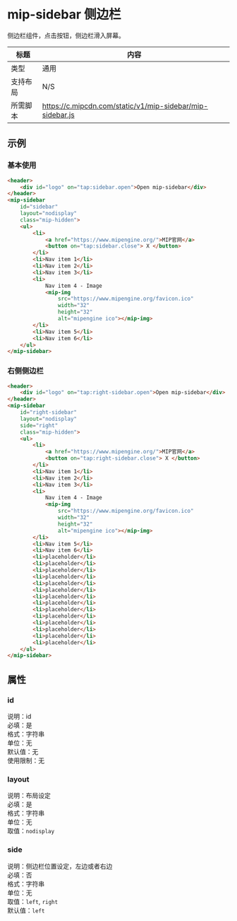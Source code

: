 # mip-sidebar 侧边栏

侧边栏组件，点击按钮，侧边栏滑入屏幕。

标题|内容
----|----
类型|通用
支持布局| N/S
所需脚本|https://c.mipcdn.com/static/v1/mip-sidebar/mip-sidebar.js

## 示例

### 基本使用

```html
<header>
    <div id="logo" on="tap:sidebar.open">Open mip-sidebar</div>
</header>
<mip-sidebar 
    id="sidebar"
    layout="nodisplay"
    class="mip-hidden">
    <ul>
        <li>
            <a href="https://www.mipengine.org/">MIP官网</a>
            <button on="tap:sidebar.close"> X </button>
        </li>
        <li>Nav item 1</li>
        <li>Nav item 2</li>
        <li>Nav item 3</li>
        <li>
            Nav item 4 - Image
            <mip-img
                src="https://www.mipengine.org/favicon.ico"
                width="32"
                height="32"
                alt="mipengine ico"></mip-img>
        </li>
        <li>Nav item 5</li>
        <li>Nav item 6</li>
    </ul>
</mip-sidebar>
```

### 右侧侧边栏

```html
<header>
    <div id="logo" on="tap:right-sidebar.open">Open mip-sidebar</div>
</header>
<mip-sidebar 
    id="right-sidebar"
    layout="nodisplay"
    side="right"
    class="mip-hidden">
    <ul>
        <li>
            <a href="https://www.mipengine.org/">MIP官网</a>
            <button on="tap:right-sidebar.close"> X </button>
        </li>
        <li>Nav item 1</li>
        <li>Nav item 2</li>
        <li>Nav item 3</li>
        <li>
            Nav item 4 - Image
            <mip-img
                src="https://www.mipengine.org/favicon.ico"
                width="32"
                height="32"
                alt="mipengine ico"></mip-img>
        </li>
        <li>Nav item 5</li>
        <li>Nav item 6</li>
        <li>placeholder</li>
        <li>placeholder</li>
        <li>placeholder</li>
        <li>placeholder</li>
        <li>placeholder</li>
        <li>placeholder</li>
        <li>placeholder</li>
        <li>placeholder</li>
        <li>placeholder</li>
        <li>placeholder</li>
        <li>placeholder</li>
        <li>placeholder</li>
        <li>placeholder</li>
        <li>placeholder</li>
    </ul>
</mip-sidebar>
```

## 属性

### id

说明：id    
必填：是    
格式：字符串      
单位：无   
默认值：无  
使用限制：无

### layout

说明：布局设定    
必填：是    
格式：字符串      
单位：无   
取值：`nodisplay`

### side

说明：侧边栏位置设定，左边或者右边   
必填：否    
格式：字符串      
单位：无   
取值：`left`, `right`  
默认值：`left`
